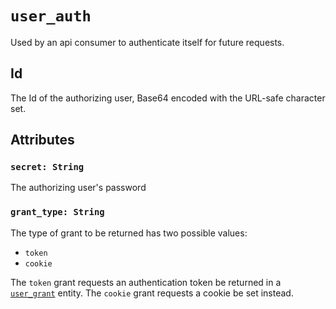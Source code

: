 # `user_auth`
Used by an api consumer to authenticate itself for future requests.

## Id 
The Id of the authorizing user, Base64 encoded with the URL-safe character set.

## Attributes
### `secret: String`
The authorizing user's password
### `grant_type: String`
The type of grant to be returned has two possible values:
- `token`
- `cookie`

The `token` grant requests an authentication token be returned in a 
[`user_grant`](/entities/user_grant.html) entity. The `cookie` grant requests a 
cookie be set instead.
